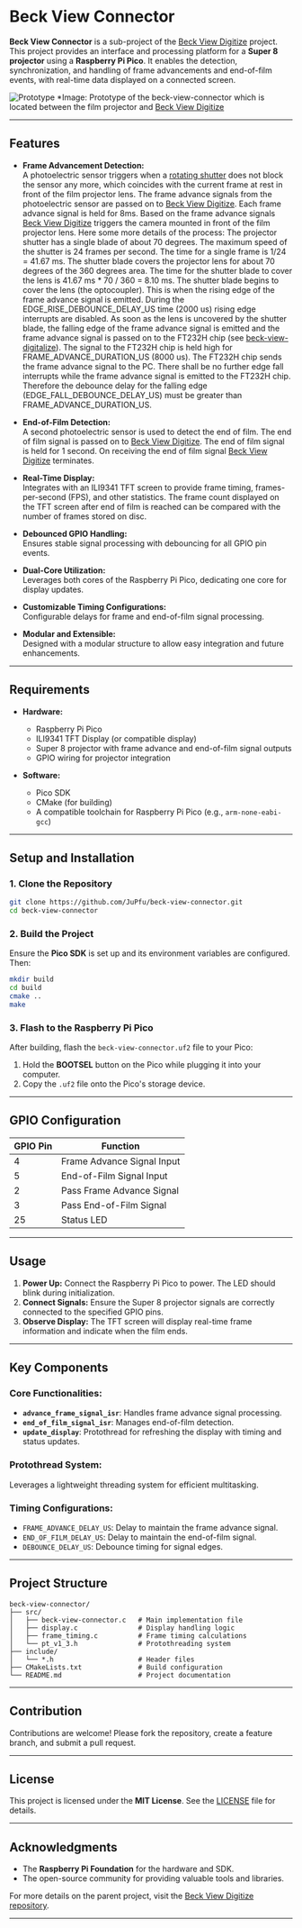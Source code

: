   # Beck View Connector

  **Beck View Connector** is a sub-project of the [Beck View Digitize](https://github.com/JuPfu/beck-view-digitize) project. This project provides an interface and processing platform for a **Super 8 projector** using a **Raspberry Pi Pico**. It enables the detection, synchronization, and handling of frame advancements and end-of-film events, with real-time data displayed on a connected screen.

  ![Prototype](./assets/img/beck-view-connector.png)
  *Image: Prototype of the beck-view-connector which is located between the film projector and [Beck View Digitize](https://github.com/JuPfu/beck-view-digitize) 

  ---

  ## Features

  - **Frame Advancement Detection:**  
    A photoelectric sensor triggers when a [rotating shutter](https://github.com/user-attachments/assets/5ff01cb6-593f-48e8-9ff4-b41a6fde65f2) does not block the sensor any more, which coincides with the current frame at rest in front of the film projector lens.
    The frame advance signals from the photoelectric sensor are passed on to [Beck View Digitize](https://github.com/JuPfu/beck-view-digitize). Each frame advance signal is held for 8ms. Based on the frame advance signals [Beck View Digitize](https://github.com/JuPfu/beck-view-digitize) triggers the camera mounted in front of the film projector lens.
    Here some more details of the process:
    The projector shutter has a single blade of about 70 degrees. The maximum speed of the shutter is
    24 frames per second. The time for a single frame is 1/24 = 41.67 ms. The shutter blade covers the
    projector lens for about 70 degrees of the 360 degrees area. The time for the shutter blade
    to cover the lens is 41.67 ms * 70 / 360 = 8.10 ms.
    The shutter blade begins to cover the lens (the optocoupler). This is when the rising edge of the frame advance signal is emitted. During the EDGE_RISE_DEBOUNCE_DELAY_US time (2000 us) rising edge interrupts are disabled.
    As soon as the lens is uncovered by the shutter blade, the falling edge of the frame advance signal is emitted and the frame advance signal is passed on to the FT232H chip (see [beck-view-digitalize](https://github.com/JuPfu/beck-view-digitalize)).
    The signal to the FT232H chip is held high for FRAME_ADVANCE_DURATION_US (8000 us). The FT232H chip sends the frame advance signal to the PC.
    There shall be no further edge fall interrupts while the frame advance signal is emitted to the FT232H chip. Therefore the debounce delay for the falling edge (EDGE_FALL_DEBOUNCE_DELAY_US) must be greater than FRAME_ADVANCE_DURATION_US.

  - **End-of-Film Detection:**  
    A second photoelectric sensor is used to detect the end of film. The end of film signal is passed on to [Beck View Digitize](https://github.com/JuPfu/beck-view-digitize). The end of film signal is held for 1 second. On receiving the end of film signal [Beck View Digitize](https://github.com/JuPfu/beck-view-digitize) terminates.

  - **Real-Time Display:**  
    Integrates with an ILI9341 TFT screen to provide frame timing, frames-per-second (FPS), and other statistics. The frame count displayed on the TFT screen after end of film is reached can be compared with the number of frames stored on disc.

  - **Debounced GPIO Handling:**  
    Ensures stable signal processing with debouncing for all GPIO pin events.

  - **Dual-Core Utilization:**  
    Leverages both cores of the Raspberry Pi Pico, dedicating one core for display updates.

  - **Customizable Timing Configurations:**  
    Configurable delays for frame and end-of-film signal processing.

  - **Modular and Extensible:**  
    Designed with a modular structure to allow easy integration and future enhancements.

  ---

  ## Requirements

  - **Hardware:**
    - Raspberry Pi Pico
    - ILI9341 TFT Display (or compatible display)
    - Super 8 projector with frame advance and end-of-film signal outputs
    - GPIO wiring for projector integration

  - **Software:**
    - Pico SDK
    - CMake (for building)
    - A compatible toolchain for Raspberry Pi Pico (e.g., `arm-none-eabi-gcc`)

  ---

  ## Setup and Installation

  ### 1. Clone the Repository

  ```bash
  git clone https://github.com/JuPfu/beck-view-connector.git
  cd beck-view-connector
  ```

  ### 2. Build the Project

  Ensure the **Pico SDK** is set up and its environment variables are configured. Then:

  ```bash
  mkdir build
  cd build
  cmake ..
  make
  ```

  ### 3. Flash to the Raspberry Pi Pico

  After building, flash the `beck-view-connector.uf2` file to your Pico:

  1. Hold the **BOOTSEL** button on the Pico while plugging it into your computer.
  2. Copy the `.uf2` file onto the Pico's storage device.

  ---

  ## GPIO Configuration

  | GPIO Pin | Function                    |
  |----------|-----------------------------|
  | 4        | Frame Advance Signal Input  |
  | 5        | End-of-Film Signal Input    |
  | 2        | Pass Frame Advance Signal   |
  | 3        | Pass End-of-Film Signal     |
  | 25       | Status LED                  |

  ---

  ## Usage

  1. **Power Up:** Connect the Raspberry Pi Pico to power. The LED should blink during initialization.
  2. **Connect Signals:** Ensure the Super 8 projector signals are correctly connected to the specified GPIO pins.
  3. **Observe Display:** The TFT screen will display real-time frame information and indicate when the film ends.

  ---

  ## Key Components

  ### Core Functionalities:
  - **`advance_frame_signal_isr`**: Handles frame advance signal processing.
  - **`end_of_film_signal_isr`**: Manages end-of-film detection.
  - **`update_display`**: Protothread for refreshing the display with timing and status updates.

  ### Protothread System:
  Leverages a lightweight threading system for efficient multitasking.

  ### Timing Configurations:
  - `FRAME_ADVANCE_DELAY_US`: Delay to maintain the frame advance signal.
  - `END_OF_FILM_DELAY_US`: Delay to maintain the end-of-film signal.
  - `DEBOUNCE_DELAY_US`: Debounce timing for signal edges.

  ---

  ## Project Structure

  ```plaintext
  beck-view-connector/
  ├── src/
  │   ├── beck-view-connector.c   # Main implementation file
  │   ├── display.c               # Display handling logic
  │   ├── frame_timing.c          # Frame timing calculations
  │   └── pt_v1_3.h               # Protothreading system
  ├── include/
  │   └── *.h                     # Header files
  ├── CMakeLists.txt              # Build configuration
  └── README.md                   # Project documentation
  ```

  ---

  ## Contribution

  Contributions are welcome! Please fork the repository, create a feature branch, and submit a pull request.

  ---

  ## License

  This project is licensed under the **MIT License**. See the [LICENSE](LICENSE) file for details.

  ---

  ## Acknowledgments

  - The **Raspberry Pi Foundation** for the hardware and SDK.
  - The open-source community for providing valuable tools and libraries.

  For more details on the parent project, visit the [Beck View Digitize repository](https://github.com/JuPfu/beck-view-digitize).

  ---
